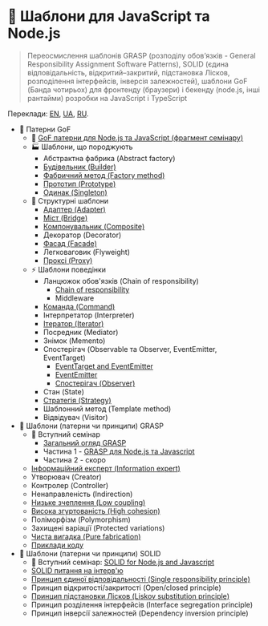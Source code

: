 # 🧩 Шаблони для JavaScript та Node.js

> Переосмислення шаблонів GRASP (розподілу обов’язків - General Responsibility Assignment Software Patterns), SOLID (єдина відповідальність, відкритий–закритий, підстановка Лісков, розподілення інтерфейсів, інверсія залежностей), шаблони GoF (Банда чотирьох) для фронтенду (браузери) і бекенду (node.js, інші рантайми) розробки на JavaScript і TypeScript

Переклади:
[EN](https://github.com/tshemsedinov/Patterns-JavaScript/tree/en),
[UA](https://github.com/tshemsedinov/Patterns-JavaScript/tree/ua),
[RU](https://github.com/tshemsedinov/Patterns-JavaScript/tree/ru).

- 🧩 Патерни GoF
  - 📢 [GoF патерни для Node.js та JavaScript (фрагмент семінару)](https://youtu.be/7TjzsZCQQqg)
  - 🏭 Шаблони, що породжують
    - Абстрактна фабрика (Abstract factory)
    - [Будівельник (Builder)](https://github.com/HowProgrammingWorks/Builder)
    - [Фабричний метод (Factory method)](https://github.com/HowProgrammingWorks/Factory)
    - [Прототип (Prototype)](https://github.com/HowProgrammingWorks/Prototype)
    - [Одинак (Singleton)](https://github.com/HowProgrammingWorks/Singleton)
  - 🤝 Структурні шаблони
    - [Адаптер (Adapter)](https://github.com/HowProgrammingWorks/Adapter)
    - [Міст (Bridge)](https://github.com/HowProgrammingWorks/Bridge)
    - [Компонувальник (Composite)](https://github.com/HowProgrammingWorks/Composite)
    - Декоратор (Decorator)
    - [Фасад (Facade)](https://github.com/HowProgrammingWorks/Facade)
    - Легковаговик (Flyweight)
    - [Проксі (Proxy)](https://github.com/HowProgrammingWorks/Proxy)
  - ⚡ Шаблони поведінки
    - Ланцюжок обов'язків (Chain of responsibility)
      - [Chain of responsibility](https://github.com/HowProgrammingWorks/ChainOfResponsibility)
      - Middleware
    - [Команда (Command)](https://github.com/HowProgrammingWorks/Command)
    - Інтерпретатор (Interpreter)
    - [Ітератор (Iterator)](https://github.com/HowProgrammingWorks/Iterator)
    - Посредник (Mediator)
    - Знімок (Memento)
    - Спостерігач (Observable та Observer, EventEmitter, EventTarget)
      - [EventTarget and EventEmitter](https://github.com/HowProgrammingWorks/Events)
      - [EventEmitter](https://github.com/HowProgrammingWorks/EventEmitter)
      - [Спостерігач (Observer)](https://github.com/HowProgrammingWorks/Observer)
    - Стан (State)
    - [Стратегія (Strategy)](https://github.com/HowProgrammingWorks/Strategy)
    - Шаблонний метод (Template method)
    - Відвідувач (Visitor)
- 🧩 Шаблони (патерни чи принципи) GRASP
  - 📢 Вступний семінар
    - [Загальний огляд GRASP](https://youtu.be/ExauFjYV_lQ)
    - Частина 1 - [GRASP для Node.js та Javascript](https://youtu.be/vm8p4jIQwp4)
    - Частина 2 - скоро
  - [Інформаційний експерт (Information expert)](https://youtu.be/cCHL329_As0)
  - Утворювач (Creator)
  - Контролер (Controller)
  - Ненаправленість (Indirection)
  - [Низьке зчеплення (Low coupling)](https://youtu.be/IGXdPOZ3Fyk)
  - [Висока згуртованість (High cohesion)](https://youtu.be/IGXdPOZ3Fyk)
  - Поліморфізм (Polymorphism)
  - Захищені варіації (Protected variations)
  - [Чиста вигадка (Pure fabrication)](https://youtu.be/CV577a0RHBM)
  - [Приклади коду](https://youtu.be/4AMVQ2-2DcM)
- 🧩 Шаблони (патерни чи принципи) SOLID
  - 📢 Вступний семінар: [SOLID for Node.js and Javascript](https://youtu.be/B2guSV8EMn0)
  - [SOLID питання на інтерв'ю](https://youtu.be/-9OM6-6pZw8)
  - [Принцип єдиної відповідальності (Single responsibility principle)](https://youtu.be/o4bQywkBKOI)
  - Принцип відкритості/закритості (Open/closed principle)
  - [Принцип підстановки Лісков (Liskov substitution principle)](https://youtu.be/RbhYxygxroc)
  - Принцип розділення інтерфейсів (Interface segregation principle)
  - Принцип інверсії залежностей (Dependency inversion principle)

